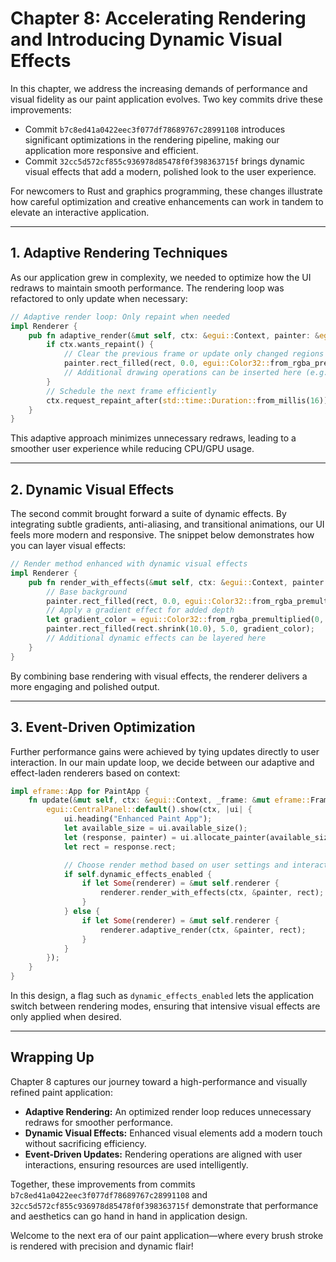 # Chapter 8: Accelerating Rendering and Introducing Dynamic Visual Effects

In this chapter, we address the increasing demands of performance and visual fidelity as our paint application evolves. Two key commits drive these improvements:

- Commit `b7c8ed41a0422eec3f077df78689767c28991108` introduces significant optimizations in the rendering pipeline, making our application more responsive and efficient.
- Commit `32cc5d572cf855c936978d85478f0f398363715f` brings dynamic visual effects that add a modern, polished look to the user experience.

For newcomers to Rust and graphics programming, these changes illustrate how careful optimization and creative enhancements can work in tandem to elevate an interactive application.

---

## 1. Adaptive Rendering Techniques

As our application grew in complexity, we needed to optimize how the UI redraws to maintain smooth performance. The rendering loop was refactored to only update when necessary:

```rust
// Adaptive render loop: Only repaint when needed
impl Renderer {
    pub fn adaptive_render(&mut self, ctx: &egui::Context, painter: &egui::Painter, rect: egui::Rect) {
        if ctx.wants_repaint() {
            // Clear the previous frame or update only changed regions
            painter.rect_filled(rect, 0.0, egui::Color32::from_rgba_premultiplied(30, 30, 30, 255));
            // Additional drawing operations can be inserted here (e.g., strokes, UI elements)
        }
        // Schedule the next frame efficiently
        ctx.request_repaint_after(std::time::Duration::from_millis(16));
    }
}
```

This adaptive approach minimizes unnecessary redraws, leading to a smoother user experience while reducing CPU/GPU usage.

---

## 2. Dynamic Visual Effects

The second commit brought forward a suite of dynamic effects. By integrating subtle gradients, anti-aliasing, and transitional animations, our UI feels more modern and responsive. The snippet below demonstrates how you can layer visual effects:

```rust
// Render method enhanced with dynamic visual effects
impl Renderer {
    pub fn render_with_effects(&mut self, ctx: &egui::Context, painter: &egui::Painter, rect: egui::Rect) {
        // Base background
        painter.rect_filled(rect, 0.0, egui::Color32::from_rgba_premultiplied(20, 20, 40, 255));
        // Apply a gradient effect for added depth
        let gradient_color = egui::Color32::from_rgba_premultiplied(0, 127, 255, 180);
        painter.rect_filled(rect.shrink(10.0), 5.0, gradient_color);
        // Additional dynamic effects can be layered here
    }
}
```

By combining base rendering with visual effects, the renderer delivers a more engaging and polished output.

---

## 3. Event-Driven Optimization

Further performance gains were achieved by tying updates directly to user interaction. In our main update loop, we decide between our adaptive and effect-laden renderers based on context:

```rust
impl eframe::App for PaintApp {
    fn update(&mut self, ctx: &egui::Context, _frame: &mut eframe::Frame) {
        egui::CentralPanel::default().show(ctx, |ui| {
            ui.heading("Enhanced Paint App");
            let available_size = ui.available_size();
            let (response, painter) = ui.allocate_painter(available_size, egui::Sense::drag());
            let rect = response.rect;

            // Choose render method based on user settings and interactions
            if self.dynamic_effects_enabled {
                if let Some(renderer) = &mut self.renderer {
                    renderer.render_with_effects(ctx, &painter, rect);
                }
            } else {
                if let Some(renderer) = &mut self.renderer {
                    renderer.adaptive_render(ctx, &painter, rect);
                }
            }
        });
    }
}
```

In this design, a flag such as `dynamic_effects_enabled` lets the application switch between rendering modes, ensuring that intensive visual effects are only applied when desired.

---

## Wrapping Up

Chapter 8 captures our journey toward a high-performance and visually refined paint application:

- **Adaptive Rendering:** An optimized render loop reduces unnecessary redraws for smoother performance.
- **Dynamic Visual Effects:** Enhanced visual elements add a modern touch without sacrificing efficiency.
- **Event-Driven Updates:** Rendering operations are aligned with user interactions, ensuring resources are used intelligently.

Together, these improvements from commits `b7c8ed41a0422eec3f077df78689767c28991108` and `32cc5d572cf855c936978d85478f0f398363715f` demonstrate that performance and aesthetics can go hand in hand in application design.

Welcome to the next era of our paint application—where every brush stroke is rendered with precision and dynamic flair!
